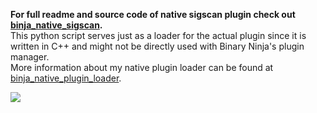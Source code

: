 **For full readme and source code of native sigscan plugin check out [binja_native_sigscan](https://github.com/rikodot/binja_native_sigscan).**<br>
This python script serves just as a loader for the actual plugin since it is written in C++ and might not be directly used with Binary Ninja's plugin manager.<br>
More information about my native plugin loader can be found at [binja_native_plugin_loader](https://github.com/rikodot/binja_native_plugin_loader).

![](https://github.com/rikodot/binja_native_sigscan/blob/main/preview.gif)

